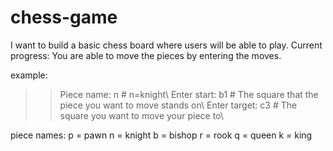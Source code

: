 # chess-game
I want to build a basic chess board where users will be able to play. 
Current progress: You are able to move the pieces by entering the moves.

example: 
>> Piece name: n # n=knight\\
>> Enter start: b1 # The square that the piece you want to move stands on\\
>> Enter target: c3 # The square you want to move your piece to\\

piece names:
p = pawn
n = knight
b = bishop
r = rook
q = queen
k = king


